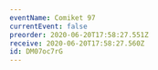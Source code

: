 ```yaml
---
eventName: Comiket 97
currentEvent: false
preorder: 2020-06-20T17:58:27.551Z
receive: 2020-06-20T17:58:27.560Z
id: DM07oc7rG
---
```

